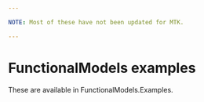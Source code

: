 ```yaml
---

NOTE: Most of these have not been updated for MTK.

---
```


# FunctionalModels examples

These are available in FunctionalModels.Examples.
